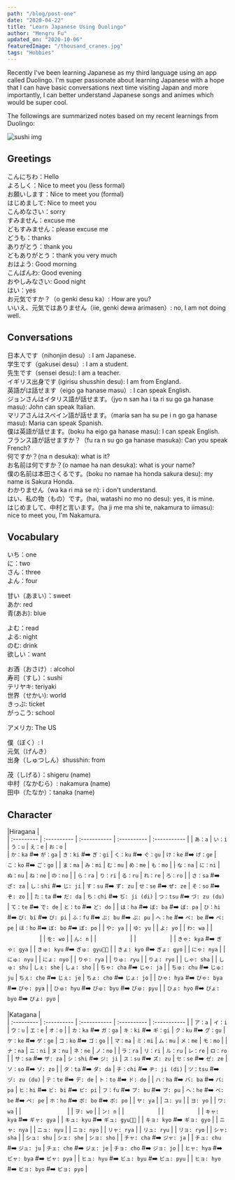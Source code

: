 ```yaml
---
path: "/blog/post-one"
date: "2020-04-22"
title: "Learn Japanese Using Duolingo" 
author: "Mengru Fu"
updated_on: "2020-10-06"
featuredImage: "/thousand_cranes.jpg"
tags: "Hobbies"
---
```


Recently I've been learning Japanese as my third language using an app called Duolingo. I'm super passionate about learning Japanese with a hope that I can have basic conversations next time visiting Japan and more importantly, I can better understand Japanese songs and animes which would be super cool.

The followings are summarized notes based on my recent learnings from Duolingo: 

![sushi img](/peppapig.jpg)

## Greetings 
こんにちわ：Hello <br/>
よろしく：Nice to meet you (less formal) <br/>
お願いします：Nice to meet you (formal) <br/>
はじめまして: Nice to meet you <br/>
こんめなさい：sorry <br/>
すみません：excuse me <br/>
どもすみません：please excuse me <br/>
どうも：thanks <br/>
ありがとう：thank you <br/>
どもありがとう：thank you very much <br/>
おはよう: Good morning <br/>
こんばんわ: Good evening  <br/>
おやしみなさい: Good night  <br/>
はい：yes <br/> 
お元気ですか？（o genki desu ka）: How are you? <br/>
いいえ、元気ではありません（iie, genki dewa arimasen）: no, I am not doing well. <br/> 

## Conversations 
日本人です（nihonjin desu）: I am Japanese. <br/>
学生です（gakusei desu）: I am a student. <br/>
先生です（sensei desu): I am a teacher. <br/>
イギリス出身です (igirisu shusshin desu): I am from England. <br/>
英語がは話せます（eigo ga hanase masu）: I can speak English. <br/>
ジョンさんはイタリス語が話せます。（jyo n san ha i ta ri su go ga hanase masu): John can speak Italian. <br/>
マリアさんはスペイン語が話せます。（maria san ha su pe i n go ga hanase masu): Maria can speak Spanish. <br/>
僕は英語が話せます。(boku ha eigo ga hanase masu): I can speak English. <br/>
フランス語が話せますか？（fu ra n su go ga hanase masuka): Can you speak French? <br/>
何ですか？(na n desuka): what is it? <br/>
お名前は何ですか？(o namae ha nan desuka): what is your name? <br/>
僕の名前は本田さくるです。(boku no namae ha honda sakura desu): my name is Sakura Honda. <br/>
わかりません（wa ka ri ma se n): i don't understand. <br/>
はい、私の物（もの）です。(hai, watashi no mo no desu): yes, it is mine. <br/>
はじめまして、中村と言います。(ha ji me ma shi te, nakamura to iimasu): nice to meet you, I'm Nakamura. <br/>

## Vocabulary
いち：one <br/>
に：two <br/>
さん：three <br/> 
よん：four <br/>


甘い（あまい）：sweet <br/> 
あか: red <br/> 
青(あお): blue <br/>


よむ：read <br/>
よる: night <br/> 
のむ: drink <br/> 
欲しい：want <br/>


お酒（おさけ）: alcohol <br/>
寿司（すし）：sushi <br/> 
テリヤキ: teriyaki <br/>
世界（せかい): world <br/>
きっぷ: ticket <br/>
がっこう: school <br/>

アメリカ: The US <br/>

僕（ぼく）: I <br/>
元気（げんき）<br/>
出身（しゅつしん）shusshin: from<br/> 

茂（しげる）：shigeru (name) <br/>
中村（なかむら）: nakamura (name) <br/>
田中（たなか）：tanaka (name) <br/>


## Character
|Hiragana                                                            |   
| :--------- | :---------- | :----------- | :---------- | :----------- |
| `あ：a`     | `い：i`      | `う：u`      | `え：e`      | `お：o`      |  
| `か：ka` #:arrow_right: `が：ga`     | `き：ki` #:arrow_right: `ぎ：gi`     | `く：ku` #:arrow_right: `ぐ：gu`      | `け：ke` #:arrow_right: `げ：ge`      | `こ：ko` #:arrow_right: `ご：go`      |
| `ま：ma`     | `み：mi`     | `む：mu`      | `め：me`      | `も：mo`      |
| `な：na`     | `に：ni`     | `ぬ：nu`      | `ね：ne`      | `の：no`      |
| `ら：ra`     | `り：ri`     | `る：ru`      | `れ：re`      | `ろ：ro`      |
| `さ：sa` #:arrow_right: `ざ: za` | `し：shi` #:arrow_right: `じ: ji`      | `す：su` #:arrow_right: `ず: zu`      | `せ：se` #:arrow_right: `ぜ: ze`      | `そ：so` #:arrow_right: `ぞ: zo`      |
| `た：ta` #:arrow_right: `だ: da` | `ち：chi` #:arrow_right: `ぢ: ji (di)`      | `つ：tsu` #:arrow_right: `づ: zu (du)`      | `て：te` #:arrow_right: `で: de`      | `と：to` #:arrow_right: `ど: do`      |
| `は：ha` #:arrow_right: `ば: ba` #:arrow_right: `ぱ: pa`     | `ひ：hi` #:arrow_right: `び: bi` #:arrow_right: `ぴ: pi`     | `ふ：fu` #:arrow_right: `ぶ: bu` #:arrow_right: `ぷ: pu`    | `へ：he` #:arrow_right: `べ: be` #:arrow_right: `ぺ: pe`      | `ほ：ho` #:arrow_right: `ぼ: bo` #:arrow_right: `ぽ: po`      |
| `や: ya`     |            | `ゆ: yu`     |         | `よ: yo`     |
| `わ: wa`     |            | 　　　　　    |         | `を: wo`     |
| `ん: n`     |            | 　　　　　    |         | 　　　　　     |
| `きゃ: kya` #:arrow_right: `ぎゃ: gya`   |            | `きゅ: kyu` #:arrow_right: `ぎゅ: gyu`     |         | `きょ: kyo` #:arrow_right: `ぎょ: gyo`     |
| `にゃ: nya`   |            | `にゅ: nyu`     |         | `にょ: nyo`     |
| `りゃ: rya`   |            | `りゅ: ryu`     |         | `りょ: ryo`     |
| `しゃ: sha`   |            | `しゅ: shu`     | `しぇ: she`        | `しょ: sho`     |
| `ちゃ: cha` #:arrow_right: `じゃ: ja`   |            | `ちゅ: chu` #:arrow_right: `じゅ: ju`     | `ちぇ: che` #:arrow_right: `じぇ: je`        | `ちょ: cho` #:arrow_right: `じょ: jo`     |
| `ひゃ: hya` #:arrow_right: `びゃ: bya` #:arrow_right: `ぴゃ: pya`   |            | `ひゅ: hyu` #:arrow_right: `びゅ: byu` #:arrow_right: `ぴゅ: pyu`     |         | `ひょ: hyo` #:arrow_right: `びょ: byo` #:arrow_right: `ぴょ: pyo`     |



|Katagana                                                          |   
| :--------- | :---------- | :----------- | :---------- | :----------- |
| `ア：a`     | `イ：i`      | `ウ：u`      | `エ：e`      | `オ：o`      |
| `カ：ka` #:arrow_right: `ガ：ga`    | `キ：ki` #:arrow_right: `ギ：gi`     | `ク：ku` #:arrow_right: `グ：gu`     | `ケ：ke` #:arrow_right: `ゲ：ge`      | `コ：ko` #:arrow_right: `ゴ：go`     |
| `マ：ma`     | `ミ：mi`      | `ム：mu`      | `メ：me`      | `モ：mo`      |
| `ナ：na`     | `ニ：ni`      | `ヌ：nu`      | `ネ：ne`      | `ノ：no`      |
| `ラ：ra`     | `リ：ri`      | `ル：ru`      | `レ：re`      | `ロ：ro`      |
| `サ：sa` #:arrow_right: `ザ: za` | `シ：shi` #:arrow_right: `ジ: ji`      | `ス：su` #:arrow_right: `ズ: zu`      | `セ：se` #:arrow_right: `ゼ: ze`      | `ソ：so` #:arrow_right: `ゾ: zo`      |
| `タ：ta` #:arrow_right: `ダ: da` | `チ：chi` #:arrow_right: `ヂ: ji (di)`      | `ツ：tsu` #:arrow_right: `ヅ: zu (du)`      | `テ：te` #:arrow_right: `デ: de`      | `ト：to` #:arrow_right: `ド: do`      |
| `ハ：ha` #:arrow_right: `バ: ba` #:arrow_right: `パ: pa`     | `ヒ：hi` #:arrow_right: `ビ: bi` #:arrow_right: `ピ: pi`     | `フ：fu` #:arrow_right: `ブ: bu` #:arrow_right: `プ: pu`    | `ヘ：he` #:arrow_right: `ベ: be` #:arrow_right: `ペ: pe`      | `ホ：ho` #:arrow_right: `ボ: bo` #:arrow_right: `ポ: po`      |
| `ヤ: ya`     |            | `ユ: yu`     |         | `ヨ: yo`     |
| `ワ: wa`     |            | 　　　　　　　 |         | `ヲ: wo`     |
| `ン: n`     |            | 　　　　　    |         | 　　　　　     |
| `キャ: kya` #:arrow_right: `ギャ: gya`   |            | `キュ: kyu` #:arrow_right: `ギュ: gyu`     |         | `キョ: kyo` #:arrow_right: `ギョ: gyo`     |
| `ニャ: nya`   |            | `ニュ: nyu`     |         | `ニョ: nyo`     |
| `リャ: rya`   |            | `リュ: ryu`     |         | `リョ: ryo`     |
| `シャ: sha`   |            | `シュ: shu`     | `シェ: she`        | `ショ: sho`     |
| `チャ: cha` #:arrow_right: `ジャ: ja`   |            | `チュ: chu` #:arrow_right: `ジュ: ju`     | `チェ: che` #:arrow_right: `ジェ: je`        | `チョ: cho` #:arrow_right: `ジョ: jo`     |
| `ヒャ: hya` #:arrow_right: `ビャ: bya` #:arrow_right: `ピャ: pya`   |            | `ヒュ: hyu` #:arrow_right: `ビュ: byu` #:arrow_right: `ピュ: pyu`     |         | `ヒョ: hyo` #:arrow_right: `ビョ: byo` #:arrow_right: `ピョ: pyo`     |











